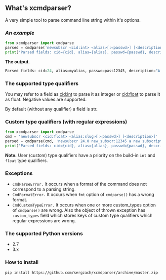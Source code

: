 ## What's xcmdparser?
A very simple tool to parse command line string within it's options.

### *An example*
```python
from xcmdparser import cmdparse
parsed = cmdparse('newsubscr <cid:int> <alias>[:<passwd>] [<description>]', 'newsubscr 24 myalias:pass12345 A description of a new subscription item.')
print('Parsed fields: cid={cid}, alias={alias}, passwd={passwd}, description="{description}"'.format(**parsed))
```
<b>The output.</b>
```python
Parsed fields: cid=24, alias=myalias, passwd=pass12345, description="A description of a new subscription item."
```

### The supported type qualifiers
You may refer to a field as <cid:int> to parse it as integer or <cid:float> to parse it as float. Negative values are supported.

By default (without any qualifier) a field is str.

### Custom type qualifiers (with regular expressions)
```python
from xcmdparser import cmdparse
cmd = 'newsubscr <cid:float> <alias:slug>[:<passwd>] [<description>]'
parsed = cmdparse(cmd, 'newsubscr 24.0 new_subscr:12345 a new subscription', {'slug': r'[a-z\-]+'})
print('Parsed fields: cid={cid}, alias={alias}, passwd={passwd}, description="{description}"'.format(**parsed))
```
**Note.** User (custom) type qualifiers have a priority on the build-in `int` and `float` type qualifiers.

### Exceptions
* `CmdParseError.` It occurs when a format of the command does not correspond to a parsing string.
* `CmdFormatError.` It occurs when `fmt` option of `cmdparse()` has a wrong format.
* `CmdCustomTypeError.` It occurs when one or more custom_types option of `cmdparse()` are wrong. Also the object of thrown exception has `custom_types` field which stores keys of custom type qualifiers which regular expressions are wrong.

### The supported Python versions
* 2.7
* 3.x

### How to install
`pip install https://github.com/sergzach/xcmdparser/archive/master.zip`

